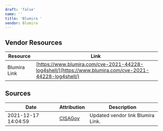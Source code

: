 ```yaml
---
draft: 'false'
name: ''
title: 'Blumira '
vendor: Blumira
---
```


## Vendor Resources
| Resource | Link |
| --- | --- |
| Blumira Link | [https://www.blumira.com/cve-2021-44228-log4shell/](https://www.blumira.com/cve-2021-44228-log4shell/) |



## Sources
| Date | Attribution | Description |
| --- | --- | --- |
| 2021-12-17 14:04:59 | [CISAGov](https://raw.githubusercontent.com/cisagov/log4j-affected-db/develop/README.md) | Updated vendor link Blumira Link.  |
